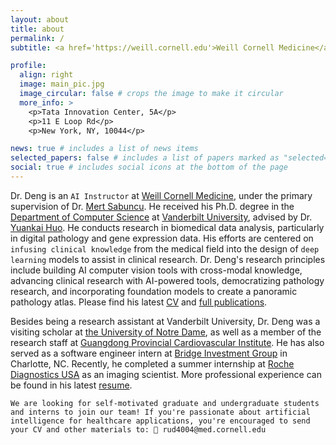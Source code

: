 ```yaml
---
layout: about
title: about
permalink: /
subtitle: <a href='https://weill.cornell.edu'>Weill Cornell Medicine</a>

profile:
  align: right
  image: main_pic.jpg
  image_circular: false # crops the image to make it circular
  more_info: >
    <p>Tata Innovation Center, 5A</p>
    <p>11 E Loop Rd</p>
    <p>New York, NY, 10044</p>

news: true # includes a list of news items
selected_papers: false # includes a list of papers marked as "selected={true}"
social: true # includes social icons at the bottom of the page
---
```



Dr. Deng is an `AI Instructor` at [Weill Cornell Medicine](https://weill.cornell.edu), under the primary supervision of Dr. [Mert Sabuncu](https://sabuncu.engineering.cornell.edu). He received his Ph.D. degree in the [Department of Computer Science](https://engineering.vanderbilt.edu/departments/computer-science/) at [Vanderbilt University](https://www.vanderbilt.edu), advised by Dr. [Yuankai Huo](https://hrlblab.github.io). He conducts research in biomedical data analysis, particularly in digital pathology and gene expression data. His efforts are centered on `infusing clinical knowledge` from the medical field into the design of `deep learning` models to assist in clinical research. Dr. Deng's research principles include building AI computer vision tools with cross-modal knowledge, advancing clinical research with AI-powered tools, democratizing pathology research, and incorporating foundation models to create a panoramic pathology atlas. Please find his latest [CV](https://github.com/ddrrnn123/ddrrnn123.github.io/blob/master/assets/CV/CV_2024Spring.pdf) and [full publications](https://scholar.google.com/citations?hl=en&user=B3UojrgAAAAJ&view_op=list_works). 

Besides being a research assistant at Vanderbilt University, Dr. Deng was a visiting scholar at [the University of Notre Dame](https://www.nd.edu), as well as a member of the research staff at [Guangdong Provincial Cardiovascular Institute](https://www.gdghospital.org.cn/en/introductiontotheinstitute/info_itemId_85.html). He has also served as a software engineer intern at [Bridge Investment Group](https://www.bridgeig.com) in Charlotte, NC. Recently, he completed a summer internship at [Roche Diagnostics USA](https://diagnostics.roche.com/us/en/home.html) as an imaging scientist. More professional experience can be found in his latest [resume](https://github.com/ddrrnn123/ddrrnn123.github.io/blob/master/assets/CV/Resume-Ruining_2024_Fulltime.pdf).


`We are looking for self-motivated graduate and undergraduate students and interns to join our team! If you're passionate about artificial intelligence for healthcare applications, you're encouraged to send your CV and other materials to: 📧 rud4004@med.cornell.edu`

<!--Write your biography here. Tell the world about yourself. Link to your favorite [subreddit](http://reddit.com). You can put a picture in, too. The code is already in, just name your picture `prof_pic.jpg` and put it in the `img/` folder.

Put your address / P.O. box / other info right below your picture. You can also disable any of these elements by editing `profile` property of the YAML header of your `_pages/about.md`. Edit `_bibliography/papers.bib` and Jekyll will render your [publications page](/al-folio/publications/) automatically.

Link to your social media connections, too. This theme is set up to use [Font Awesome icons](https://fontawesome.com/) and [Academicons](https://jpswalsh.github.io/academicons/), like the ones below. Add your Facebook, Twitter, LinkedIn, Google Scholar, or just disable all of them. -->
